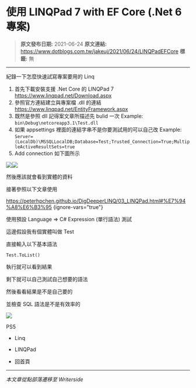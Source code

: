 # 使用 LINQPad 7 with EF Core (.Net 6 專案)

> **原文發布日期:** 2021-06-24
> **原文連結:** https://www.dotblogs.com.tw/jakeuj/2021/06/24/LINQPadEFCore
> **標籤:** 無

---

紀錄一下怎麼快速試寫專案要用的 Linq

1. 首先下載安裝支援 .Net Core 的 LINQPad 7
   <https://www.linqpad.net/Download.aspx>
2. 參照官方連結建立與專案檔 .dll 的連結
   <https://www.linqpad.net/EntityFramework.aspx>
3. 既然是參照 dll 記得案文章所描述先 bulid 一次
   Example: `bin\Debug\netcoreapp3.1\Test.dll`
4. 如果 appsettings 裡面的連結字串不是你要測試用的可以自己改
   Example: `Server=(LocalDb)\MSSQLLocalDB;Database=Test;Trusted_Connection=True;MultipleActiveResultSets=true`
5. Add connection 如下圖所示

![](https://dotblogsfile.blob.core.windows.net/user/御星幻/98f0f921-d4d2-40ec-8edc-83c7587c1e69/1624526064.png)![](https://dotblogsfile.blob.core.windows.net/user/jakeuj/98f0f921-d4d2-40ec-8edc-83c7587c1e69/1635322907.png)

然後應該就會看到實體的資料

接著參照以下文章使用

<https://peterhpchen.github.io/DigDeeperLINQ/03_LINQPad.html#%E7%94%A8%E6%B3%95>
{ignore-vars="true"}

使用預設 Language => C# Expression (單行語法) 測試

這邊假設我有個實體叫做 Test

直接輸入以下基本語法

`Test.ToList()`

執行就可以看到結果

剩下就可以自己測試自己想要的語法

然後看看結果是不是自己要的

並檢查 SQL 語法是不是有效率的

![](https://card.psnprofiles.com/1/jakeuj.png)

PS5

* Linq
* LINQPad

* 回首頁

---

*本文章從點部落遷移至 Writerside*
